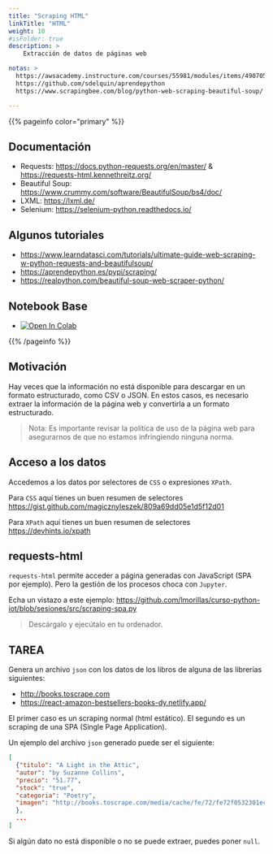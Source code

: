 ```yaml
---
title: "Scraping HTML"
linkTitle: "HTML"
weight: 10
#isFolder: true
description: >
    Extracción de datos de páginas web

notas: >
  https://awsacademy.instructure.com/courses/55981/modules/items/4907052
  https://github.com/sdelquin/aprendepython
  https://www.scrapingbee.com/blog/python-web-scraping-beautiful-soup/

---
```



{{% pageinfo color="primary" %}}
## Documentación
* Requests: https://docs.python-requests.org/en/master/  &  https://requests-html.kennethreitz.org/
* Beautiful Soup: https://www.crummy.com/software/BeautifulSoup/bs4/doc/
* LXML: https://lxml.de/
* Selenium: https://selenium-python.readthedocs.io/

## Algunos tutoriales
* https://www.learndatasci.com/tutorials/ultimate-guide-web-scraping-w-python-requests-and-beautifulsoup/
* https://aprendepython.es/pypi/scraping/
* https://realpython.com/beautiful-soup-web-scraper-python/


## Notebook Base
* <a target="_blank" href="https://colab.research.google.com/github/lmorillas/curso-python-iot/blob/sesiones/notebooks/scraping_html.ipynb">
  <img src="https://colab.research.google.com/assets/colab-badge.svg" alt="Open In Colab"/>
</a>

{{% /pageinfo %}}

## Motivación

Hay veces que la información no está disponible para descargar en un formato estructurado, como CSV o JSON. En estos casos, es necesario extraer la información de la página web y convertirla a un formato estructurado.

> Nota: Es importante revisar la política de uso de la página web para asegurarnos de que no estamos infringiendo ninguna norma.

## Acceso a los datos

Accedemos a los datos por selectores de `CSS` o expresiones `XPath`.

Para `CSS` aquí tienes un buen resumen de selectores https://gist.github.com/magicznyleszek/809a69dd05e1d5f12d01

Para `XPath` aquí tienes un buen resumen de selectores https://devhints.io/xpath

## requests-html
`requests-html` permite acceder a página generadas con JavaScript (SPA por ejemplo). Pero la gestión de los procesos choca con `Jupyter`.

Echa un vistazo a este ejemplo: https://github.com/lmorillas/curso-python-iot/blob/sesiones/src/scraping-spa.py

> Descárgalo y ejecútalo en tu ordenador.

## TAREA

Genera un archivo `json` con los datos de los libros de alguna de las librerías siguientes:
* http://books.toscrape.com
* https://react-amazon-bestsellers-books-dy.netlify.app/

El primer caso es un scraping normal (html estático). El segundo es un scraping de una SPA (Single Page Application).

Un ejemplo del archivo `json` generado puede ser el siguiente:
```json
[
  {"titulo": "A Light in the Attic",
  "autor": "by Suzanne Collins",
  "precio": "51.77",
  "stock": "true",
  "categoria": "Poetry",
  "imagen": "http://books.toscrape.com/media/cache/fe/72/fe72f0532301ec28892ae79a629a293c.jpg"
  },
  ...
]
```
Si algún dato no está disponible o no se puede extraer, puedes poner `null`.